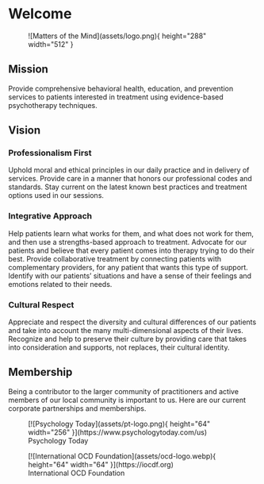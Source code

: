 # Welcome

<figure markdown>
![Matters of the Mind](assets/logo.png){ height="288" width="512" }
  <figcaption></figcaption>
</figure>

## Mission

Provide comprehensive behavioral health, education, and prevention services to patients interested in treatment using evidence-based psychotherapy techniques.

## Vision

### Professionalism First

Uphold moral and ethical principles in our daily practice and in delivery of services. Provide care in a manner that honors our professional codes and standards. Stay current on the latest known best practices and treatment options used in our sessions.

### Integrative Approach

Help patients learn what works for them, and what does not work for them, and then use a strengths-based approach to treatment.
Advocate for our patients and believe that every patient comes into therapy trying to do their best.
Provide collaborative treatment by connecting patients with complementary providers, for any patient that wants this type of support.
Identify with our patients’ situations and have a sense of their feelings and emotions related to their needs.

### Cultural Respect

Appreciate and respect the diversity and cultural differences of our patients and take into account the many multi-dimensional aspects of their lives. Recognize and help to preserve their culture by providing care that takes into consideration and supports, not replaces, their cultural identity.

## Membership

Being a contributor to the larger community of practitioners and active members of our local community is important to us. Here are our current corporate partnerships and memberships.

<figure markdown>
[![Psychology Today](assets/pt-logo.png){ height="64" width="256" }](https://www.psychologytoday.com/us)
  <figcaption>Psychology Today</figcaption>
</figure>
<figure markdown>
[![International OCD Foundation](assets/ocd-logo.webp){ height="64" width="64" }](https://iocdf.org)
  <figcaption>International OCD Foundation</figcaption>
</figure>
